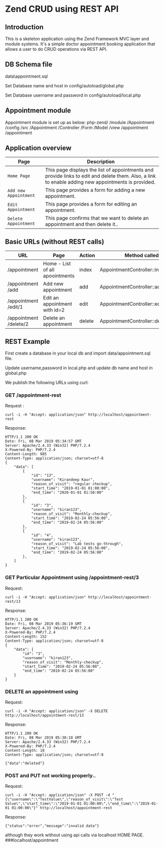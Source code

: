 # Zend CRUD using REST API 

## Introduction
This is a skeleton application using the Zend Framework MVC layer and module systems. It's a simple doctor appointment booking application that allows a user to do CRUD operations via REST API.

## DB Schema file
data\appointment.sql

Set Database name and host in config/autoload/global.php

Set Database username and password in config/autoload/local.php 


## Appointment module

Appointment module is set up as below:
php-zend/
     /module
         /Appointment 
             /config
             /src
                 /Appointment 
                     /Controller
                     /Form
                     /Model
             /view
                 /appointment 
                     /appointment 


## Application overview

| Page | Description |
| --- | --- |
| `Home Page` | This page displays the list of appointments and provide links to edit and delete them. Also, a link to enable adding new appointments is provided. |
| `Add new Appointment` | This page provides a form for adding a new appointment. |
| `Edit Appointment ` | This page provides a form for editing an appointment. |
| `Delete Appointment` | This page confirms that we want to delete an appointment and then delete it.. |

## Basic URLs (without REST calls)

| URL| Page| Action | Method called
| --- | --- | --- | --- |
| /appointment | Home - List of all apoointments | index | AppointmentController::indexAction
| /appointment /add | Add new appointment | add | AppointmentController::addAction
| /appointment /edit/1 | Edit an appointment with id=2 | edit |AppointmentController::editAction
| /appointment /delete/2| Delete an appointment | delete | AppointmentController::deleteAction


## REST Example

First create a database in your local db and import data/appointment.sql file.

Update username,password in local.php and update db name and host in global.php

We publish the following URLs using curl:

### GET /appointment-rest

Request : 
```http
curl -i -H "Accept: application/json" http://localhost/appointment-rest
```
Response:
```http
HTTP/1.1 200 OK
Date: Fri, 08 Mar 2019 05:34:57 GMT
Server: Apache/2.4.33 (Win32) PHP/7.2.4
X-Powered-By: PHP/7.2.4
Content-Length: 985
Content-Type: application/json; charset=utf-8
{
    "data": [
        {
            "id": "13",
            "username": "Kirandeep Kaur",
            "reason_of_visit": "regular checkup",
            "start_time": "2019-01-01 01:00:00",
            "end_time": "2020-01-01 01:50:00"
        },
        {
            "id": "3",
            "username": "kiran123",
            "reason_of_visit": "Monthly-checkup",
            "start_time": "2019-02-24 05:56:00",
            "end_time": "2019-02-24 05:56:00"
        },
        {
            "id": "4",
            "username": "kiran123",
            "reason_of_visit": "Lab tests go-through",
            "start_time": "2019-02-24 05:56:00",
            "end_time": "2019-02-24 05:56:00"
        },
    ]
}
```

### GET Particular Appointment using  /appointment-rest/3

Request:
```http
curl -i -H "Accept: application/json" http://localhost/appointment-rest/13
```
Response:
```http
HTTP/1.1 200 OK
Date: Fri, 08 Mar 2019 05:36:19 GMT
Server: Apache/2.4.33 (Win32) PHP/7.2.4
X-Powered-By: PHP/7.2.4
Content-Length: 152
Content-Type: application/json; charset=utf-8
{
    "data": {
        "id": "3",
        "username": "kiran123",
        "reason_of_visit": "Monthly-checkup",
        "start_time": "2019-02-24 05:56:00",
        "end_time": "2019-02-24 05:56:00"
    }
}
```

### DELETE an appointment using 

Request:
```http
curl -i -H "Accept: application/json" -X DELETE http://localhost/appointment-rest/13
```
Response:
```http
HTTP/1.1 200 OK
Date: Fri, 08 Mar 2019 05:38:10 GMT
Server: Apache/2.4.33 (Win32) PHP/7.2.4
X-Powered-By: PHP/7.2.4
Content-Length: 18
Content-Type: application/json; charset=utf-8

{"data":"deleted"}
```
### POST and PUT not working properly..

Request:
```http
curl -i -H "Accept: application/json" -X POST -d "{\"username\":\"TestValue\",\"reason_of_visit\":\"Test Value\",\"start_time\":\"2019-01-01 01:00:00\",\"end_time\":\"2019-01-01 01:00:00\"}" http://localhost/appointment-rest
```

Response:
```http
{"status":"error","message":"invalid data"}
```

although they work without using api calls via localhost HOME PAGE.
###localhost/appointment
